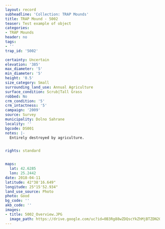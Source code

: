 ```yaml
---
layout: record
subheadline: 'Collection: TRAP Mounds'
title: TRAP Mound - 5002
teaser: Test example of object
categories:
- TRAP Mounds
header: no
tags:
- ''
trap_id: '5002'

certainty: Uncertain
elevation: '385'
max_diameter: '5'
min_diameter: '5'
height: '0.5'
size_category: Small
surrounding_land_use: Annual Agriculture
surface_condition: Scrub|Tall Grass
robbed: No
crm_condition: '5'
crm_intactness: '5'
campaign: '2009'
source: Survey
municipality: Dolno Sahrane
locality: ''
bgcode: DS001
notes: |-
  Entirely destroyed by agriculture.


rights: standard


maps:
  lat: 42.6285
  lon: 25.2442
date: 2018-04-11
latitude: 42°38'16.649"
longitude: 25°15'52.934"
land_use_source: Photo
photo: Good
bg_code: ''
akb_code: ''
images:
- title: 5002_Overview.JPG
  image_path: https://drive.google.com/uc?id=0B3Rg88wZDQscYkZhMjBTZDN2OTA
---
```

